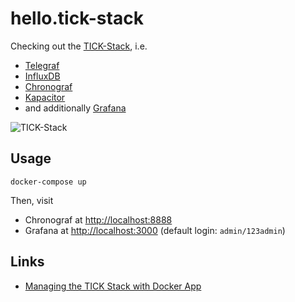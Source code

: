 # hello.tick-stack

Checking out the [TICK-Stack](https://www.influxdata.com/time-series-platform/), i.e.

- [Telegraf](https://www.influxdata.com/time-series-platform/telegraf/)
- [InfluxDB](https://hub.docker.com/_/influxdb)
- [Chronograf](https://www.influxdata.com/time-series-platform/chronograf/)
- [Kapacitor](https://www.influxdata.com/time-series-platform/kapacitor/)
- and additionally [Grafana]()

![TICK-Stack](https://lh4.googleusercontent.com/kB1k79-NiJgt0bi0P-7n1n2HUUDITEMxeyS8lKHmgvpUZ_c0xzLeUBgvp91JTM_wWpJ3VjZAHlE-PbivjBqVZeZJNQbtQPtKCgmfD3AVgcGhya1cFoFHZgvYCQezxv4uBcWGOGxU)

## Usage

```console
docker-compose up
```

Then, visit

- Chronograf at [http://localhost:8888](http://localhost:8888)
- Grafana at [http://localhost:3000](http://localhost:3000) (default login: `admin/123admin`)

## Links

- [Managing the TICK Stack with Docker App](https://www.docker.com/blog/managing-tick-stack-with-docker-app/)